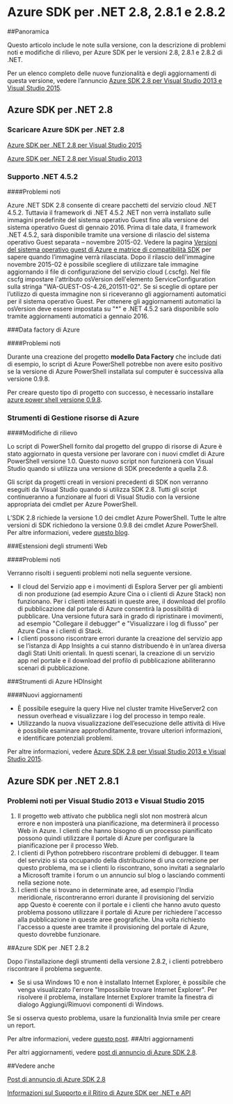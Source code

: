 
<properties 
   pageTitle="Note sulla versione di Azure SDK per .NET 2.8" 
   description="Note sulla versione di Azure SDK per .NET 2.8" 
   services="app-service\web" 
   documentationCenter=".net" 
   authors="Juliako" 
   manager="erikre" 
   editor=""/>

<tags
   ms.service="app-service"
   ms.devlang="multiple"
   ms.topic="article"
   ms.tgt_pltfrm="na"
   ms.workload="integration" 
   ms.date="04/25/2016"
   ms.author="juliako"/>
 
# Azure SDK per .NET 2.8, 2.8.1 e 2.8.2

##Panoramica
 
Questo articolo include le note sulla versione, con la descrizione di problemi noti e modifiche di rilievo, per Azure SDK per le versioni 2.8, 2.8.1 e 2.8.2 di .NET.

Per un elenco completo delle nuove funzionalità e degli aggiornamenti di questa versione, vedere l’annuncio [Azure SDK 2.8 per Visual Studio 2013 e Visual Studio 2015](https://azure.microsoft.com/blog/announcing-the-azure-sdk-2-8-for-net/).

##  Azure SDK per .NET 2.8

### Scaricare Azure SDK per .NET 2.8

[Azure SDK per .NET 2.8 per Visual Studio 2015](http://go.microsoft.com/fwlink/?LinkId=699285)

[Azure SDK per .NET 2.8 per Visual Studio 2013](http://go.microsoft.com/fwlink/?LinkId=699287)
 
### Supporto .NET 4.5.2 

####Problemi noti

Azure .NET SDK 2.8 consente di creare pacchetti del servizio cloud .NET 4.5.2. Tuttavia il framework di .NET 4.5.2 .NET non verrà installato sulle immagini predefinite del sistema operativo Guest fino alla versione del sistema operativo Guest di gennaio 2016. Prima di tale data, il framework .NET 4.5.2, sarà disponibile tramite una versione di rilascio del sistema operativo Guest separata – novembre 2015-02. Vedere la pagina [Versioni del sistema operativo guest di Azure e matrice di compatibilità SDK](../cloud-services/cloud-services-guestos-update-matrix.md) per sapere quando l’immagine verrà rilasciata. Dopo il rilascio dell'immagine novembre 2015-02 è possibile scegliere di utilizzare tale immagine aggiornando il file di configurazione del servizio cloud (.cscfg). Nel file cscfg impostare l'attributo osVersion dell'elemento ServiceConfiguration sulla stringa "WA-GUEST-OS-4.26\_201511-02". Se si sceglie di optare per l’utilizzo di questa immagine non si riceveranno gli aggiornamenti automatici per il sistema operativo Guest. Per ottenere gli aggiornamenti automatici la osVersion deve essere impostata su "*" e .NET 4.5.2 sarà disponibile solo tramite aggiornamenti automatici a gennaio 2016.

###Data factory di Azure

####Problemi noti 

Durante una creazione del progetto **modello Data Factory** che include dati di esempio, lo script di Azure PowerShell potrebbe non avere esito positivo se la versione di Azure PowerShell installata sul computer è successiva alla versione 0.9.8.

Per creare questo tipo di progetto con successo, è necessario installare [azure power shell versione 0.9.8](https://github.com/Azure/azure-powershell/releases/download/v0.9.8-September2015/azure-powershell.0.9.8.msi).


### Strumenti di Gestione risorse di Azure 

####Modifiche di rilievo

Lo script di PowerShell fornito dal progetto del gruppo di risorse di Azure è stato aggiornato in questa versione per lavorare con i nuovi cmdlet di Azure PowerShell versione 1.0. Questo nuovo script non funzionerà con Visual Studio quando si utilizza una versione di SDK precedente a quella 2.8.

Gli script da progetti creati in versioni precedenti di SDK non verranno eseguiti da Visual Studio quando si utilizza SDK 2.8. Tutti gli script continueranno a funzionare al fuori di Visual Studio con la versione appropriata dei cmdlet per Azure PowerShell.

L’SDK 2.8 richiede la versione 1.0 dei cmdlet Azure PowerShell. Tutte le altre versioni di SDK richiedono la versione 0.9.8 dei cmdlet Azure PowerShell. Per altre informazioni, vedere [questo blog](http://go.microsoft.com/fwlink/?LinkID=623011).

###Estensioni degli strumenti Web

####Problemi noti

Verranno risolti i seguenti problemi noti nella seguente versione.

- Il cloud del Servizio app e i movimenti di Esplora Server per gli ambienti di non produzione (ad esempio Azure Cina o i clienti di Azure Stack) non funzionano. Per i clienti interessati in queste aree, il download del profilo di pubblicazione dal portale di Azure consentirà la possibilità di pubblicare. Una versione futura sarà in grado di ripristinare i movimenti, ad esempio "Collegare il debugger" e "Visualizzare i log di flusso" per Azure Cina e i clienti di Stack. 
- I clienti possono riscontrare errori durante la creazione del servizio app se l’istanza di App Insights a cui stanno distribuendo è in un’area diversa dagli Stati Uniti orientali. In questi scenari, la creazione di un servizio app nel portale e il download del profilo di pubblicazione abiliteranno scenari di pubblicazione. 

###Strumenti di Azure HDInsight

####Nuovi aggiornamenti

- È possibile eseguire la query Hive nel cluster tramite HiveServer2 con nessun overhead e visualizzare i log del processo in tempo reale.
- Utilizzando la nuova visualizzazione dell’esecuzione delle attività di Hive è possibile esaminare approfonditamente, trovare ulteriori informazioni, e identificare potenziali problemi.

Per altre informazioni, vedere [Azure SDK 2.8 per Visual Studio 2013 e Visual Studio 2015](https://azure.microsoft.com/blog/announcing-the-azure-sdk-2-8-for-net/).

## Azure SDK per .NET 2.8.1

### Problemi noti per Visual Studio 2013 e Visual Studio 2015
 
1. Il progetto web attivato che pubblica negli slot non mostrerà alcun errore e non imposterà una pianificazione, ma determinerà il processo Web in Azure. I clienti che hanno bisogno di un processo pianificato possono quindi utilizzare il portale di Azure per configurare la pianificazione per il processo Web. 
2. I clienti di Python potrebbero riscontrare problemi di debugger. Il team del servizio si sta occupando della distribuzione di una correzione per questo problema, ma se i clienti lo riscontrano, sono invitati a segnalarlo a Microsoft tramite i forum o un annuncio sul blog o lasciando commenti nella sezione note. 
3. I clienti che si trovano in determinate aree, ad esempio l'India meridionale, riscontreranno errori durante il provisioning del servizio app Questo è coerente con il portale e i clienti che hanno avuto questo problema possono utilizzare il portale di Azure per richiedere l'accesso alla pubblicazione in queste aree geografiche. Una volta richiesto l'accesso a queste aree tramite il provisioning del portale di Azure, questo dovrebbe funzionare. 

##Azure SDK per .NET 2.8.2

Dopo l'installazione degli strumenti della versione 2.8.2, i clienti potrebbero riscontrare il problema seguente.

- Se si usa Windows 10 e non è installato Internet Explorer, è possibile che venga visualizzato l'errore "Impossibile trovare Internet Explorer". Per risolvere il problema, installare Internet Explorer tramite la finestra di dialogo Aggiungi/Rimuovi componenti di Windows.

Se si osserva questo problema, usare la funzionalità Invia smile per creare un report.

Per altre informazioni, vedere [questo post](https://azure.microsoft.com/blog/announcing-azure-sdk-2-8-2-for-net/).
##Altri aggiornamenti

Per altri aggiornamenti, vedere [post di annuncio di Azure SDK 2.8](https://azure.microsoft.com/blog/announcing-the-azure-sdk-2-8-for-net/).

##Vedere anche

[Post di annuncio di Azure SDK 2.8](https://azure.microsoft.com/blog/announcing-the-azure-sdk-2-8-for-net/)

[Informazioni sul Supporto e il Ritiro di Azure SDK per .NET e API](https://msdn.microsoft.com/library/azure/dn479282.aspx)

<!---HONumber=AcomDC_0427_2016-->